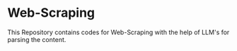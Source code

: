 # Web-Scraping
This Repository contains codes for Web-Scraping with the help of LLM's for parsing the content.
